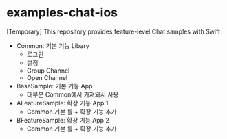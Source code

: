 # examples-chat-ios
[Temporary] This repository provides feature-level Chat samples with Swift

- Common: 기본 기능 Libary
  - 로그인
  - 설정
  - Group Channel
  - Open Channel
- BaseSample: 기본 기능 App
  - 대부분 Common에서 가져와서 사용 
- AFeatureSample: 확장 기능 App 1
  - Common 기본 틀 + 확장 기능 추가 
- BFeatureSample: 확장 기능 App 2
  - Common 기본 틀 + 확장 기능 추가 
